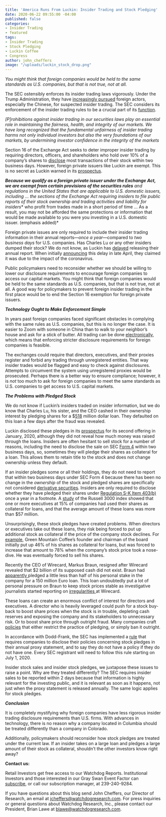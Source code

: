 ```yaml
---
title: 'America Runs From Luckin: Insider Trading and Stock Pledging'
date: 2020-06-22 09:55:00 -04:00
published: false
categories:
- Insider Trading
- featured
tags:
- Insider Trading
- Stock Pledging
- Luckin Coffee
- Congress
author: john_cheffers
image: "/uploads/luckin_stock_drop.png"
---
```


*You might think that foreign companies would be held to the same standards as U.S. companies, but that is not true, not at all.*

The SEC ostensibly enforces its insider trading laws vigorously. Under the Trump Administration, they have [increasingly pursued](https://www.perkinscoie.com/en/news-insights/u-s-agencies-step-up-insider-trading-enforcement-against-foreign.html) foreign actors, especially the Chinese, for suspected insider trading. The SEC considers its enforcement of the insider trading rules to be a crucial part of its [function](https://www.sec.gov/rules/final/33-7881.htm#P225_88637).

*\[P\]rohibitions against insider trading in our securities laws play an essential role in maintaining the fairness, health, and integrity of our markets. We have long recognized that the fundamental unfairness of insider trading harms not only individual investors but also the very foundations of our markets, by undermining investor confidence in the integrity of the markets*

Section 16 of the Exchange Act seeks to deter improper insider trading by requiring directors, officers, and shareholders who hold over 10% of a company’s shares to [disclose](https://www.sec.gov/smallbusiness/goingpublic/officersanddirectors) most transactions of their stock within two business days. However, foreign private issuers like Luckin are exempt. This is no secret as Luckin warned in its [prospectus](https://www.sec.gov/Archives/edgar/data/1767582/000104746919003174/a2238747z424b4.htm).

***Because we qualify as a foreign private issuer under the Exchange Act, we are exempt from certain provisions of the securities rules** and regulations in the United States that are applicable to U.S. domestic issuers, including … the sections of the Exchange Act requiring insiders to file public reports of their stock ownership and trading activities and liability for insiders*\* who profit from trades made in a short period of time … As a result, you may not be afforded the same protections or information that would be made available to you were you investing in a U.S. domestic issuer. (emphasis added)\*

Foreign private issues are only required to include their insider trading information in their annual reports—*once a year*—compared to *two business days* for U.S. companies. Has Charles Lu or any other insiders dumped their stock? We do not know, as Luckin has [delayed](https://www.sec.gov/Archives/edgar/data/1767582/000110465920073381/a20-12062_3nt20f.htm) releasing their annual report. When initially [announcing](https://www.sec.gov/Archives/edgar/data/1767582/000110465920052907/a20-18059_16k.htm) this delay in late April, they claimed it was due to the impact of the coronavirus.

Public policymakers need to reconsider whether we should be willing to lower our disclosure requirements to encourage foreign companies to access our capital markets. You might think that foreign companies would be held to the same standards as U.S. companies, but that is not true, not at all. A good way for policymakers to prevent foreign insider trading in the first place would be to end the Section 16 exemption for foreign private issuers.

***Technology Ought to Make Enforcement Simple***

In years past foreign companies faced significant obstacles in complying with the same rules as U.S. companies, but this is no longer the case. It is easier to Zoom with someone in China than to walk to your neighbor’s house and ask for a stick of butter. All trading can be done [electronically](https://www.marketplace.org/2020/03/23/nyse-stocks-trading-floor-closed-electronic/), which means that enforcing stricter disclosure requirements for foreign companies is feasible.

The exchanges could require that directors, executives, and their proxies register and forbid any trading through unregistered entities. That way insider trades would be flagged and easy to check against disclosures. Attempts to circumvent the system using unregistered proxies would be prosecuted. Perhaps there is a better way to ensure compliance; however, it is *not* too much to ask for foreign companies to meet the same standards as U.S. companies to get access to U.S. capital markets.

***The Problems with Pledged Stock***

We do not know if Luckin’s insiders traded on insider information, but we do know that Charles Lu, his sister, and the CEO cashed in their ownership interest by pledging shares for a $[518](https://money.usnews.com/investing/news/articles/2020-05-22/banks-pursue-luckin-coffee-chairmans-assets-after-loan-default) million dollar loan. They defaulted on this loan a few days after the fraud was revealed.

Luckin disclosed these pledges in its [prospectus](https://www.sec.gov/Archives/edgar/data/1767582/000104746920000183/a2240425z424b4.htm) for its second offering in January, 2020, although they did not reveal how much money was raised through the loans. Insiders are often hesitant to sell stock for a number of reasons, including the need to disclose the sale on SEC [Form 4](https://www.sec.gov/about/forms/form4.pdf) within two business days, so, sometimes they will pledge their shares as collateral for a loan. This allows them to retain title to the stock and does not change ownership unless they default.

If an insider pledges some or all their holdings, they do not need to report that within two business days under SEC Form 4 because there has been no change in the *ownership* of the stock and pledged shares are specifically not considered [derivative securities](https://www.law.cornell.edu/cfr/text/17/240.16a-1). Insiders are only required to disclose whether they have pledged their shares under [Regulation S-K Item 403(b)](https://www.law.cornell.edu/cfr/text/17/229.403) once a year in a footnote. A [study](https://www.cfo.com/compensation/2012/11/iss-targets-hedging-pledging-of-company-stock/) of the Russell 3000 index showed that one or more executives at 15% of companies had used their shares as collateral for loans, and that the average amount of these loans was more than $57 million.

Unsurprisingly, these stock pledges have created problems. When directors or executives take out these loans, they risk being forced to put up additional stock as collateral if the price of the company stock declines. For [example](https://www.wsj.com/articles/SB10001424052702304070304577394040890661820), Green Mountain Coffee’s founder and chairman of the board initially put up 46% of his shares as collateral for loans, but was forced to increase that amount to 78% when the company’s stock price took a nose-dive. He was eventually forced to sell his shares.

Recently the CEO of Wirecard, Markus Braun, resigned after Wirecard revealed that $2 billion of its supposed cash did not exist.   Braun had [apparently ](https://world-news-monitor.com/money/finance/2020/06/21/wirecard-ceo-in-a-world-of-pain-as-banks-force-margin-call-on-e150mm-stock-pledged-loan/)pledged a little less than half of his personal stake in the company for a 150 million Euro loan.  This loan undoubtedly put a lot of personal pressure on Braun to  keep stock prices stable as investigative journalists  started reporting on [irregularities ](https://www.ft.com/content/19c6be2a-ee67-11e9-bfa4-b25f11f42901) at Wirecard.

These loans can create an enormous conflict of interest for directors and executives. A director who is heavily leveraged could push for a stock buy-back to boost share prices when the stock is in trouble, depleting cash reserves and exposing the company and its stakeholders to unnecessary risk.  Or to boost share price through outright fraud. Many companies craft [policies](https://blogs.wsj.com/cfo/2013/05/20/executive-use-of-company-stock-as-loan-collateral-scrutinized/) that either restrict the practice of pledging, or simply ban it outright.

In accordance with Dodd-Frank, the SEC has implemented a [rule](https://www.sec.gov/rules/final/2018/33-10593.pdf) that requires companies to disclose their policies concerning stock pledges in their annual proxy statement, and to say they do not have a policy if they do not have one. Every SEC registrant will need to follow this rule starting on July 1, 2020.

Insider stock sales and insider stock pledges, we juxtapose these issues to raise a point. Why are they treated differently? The SEC requires insider sales to be reported within 2 days because that information is highly relevant for the investing public, and it is relevant as soon as it happens, not just when the proxy statement is released annually. The same logic applies for stock pledges.

***Conclusion***

It is completely mystifying why foreign companies have less rigorous insider trading disclosure requirements than U.S. firms. With advances in technology, there is no reason why a company located in Columbia should be treated differently than a company in Colorado.

Additionally, policymakers should reconsider how stock pledges are treated under the current law. If an insider takes on a large loan and pledges a large amount of their stock as collateral, shouldn’t the other investors know right away?

**Contact us:**

Retail Investors get free access to our Watchdog Reports. Institutional Investors and those interested in our Gray Swan Event Factor can [subscribe](https://www.watchdogresearch.com/pricing), or call our subscription manager, at 239-240-9284.

If you have questions about this blog send John Cheffers, our Director of Research, an email at [jcheffers@watchdogresearch.com](mailto:jcheffers@watchdogresearch.com). For press inquiries or general questions about Watchdog Research, Inc., please contact our President, Brian Lawe at [blawe@watchdogresearch.com](mailto:blawe@watchdogresearch.com).